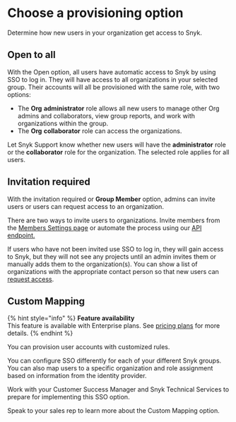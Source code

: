 # Choose a provisioning option

Determine how new users in your organization get access to Snyk.

## Open to all

With the Open option, all users have automatic access to Snyk by using SSO to log in. They will have access to all organizations in your selected group. Their accounts will all be provisioned with the same role, with two options:

* The **Org** **administrator** role allows all new users to manage other Org admins and collaborators, view group reports, and work with organizations within the group.
* The **Org** **collaborator** role can access the organizations.

Let Snyk Support know whether new users will have the **administrator** role or the **collaborator** role for the organization. The selected role applies for all users.

## Invitation required

With the invitation required or **Group Member** option, admins can invite users or users can request access to an organization.

There are two ways to invite users to organizations. Invite members from the [Members Settings page](https://docs.snyk.io/user-and-group-management/managing-groups-and-organizations/invite-and-collaborate-with-team-members) or automate the process using our [API endpoint.](https://snyk.docs.apiary.io/#reference/organizations/user-invitation-to-organization/invite-users)

If users who have not been invited use SSO to log in, they will gain access to Snyk, but they will not see any projects until an admin invites them or manually adds them to the organization(s). You can show a list of organizations with the appropriate contact person so that new users can [request access](https://docs.snyk.io/user-and-group-management/managing-users-and-permissions/organization-access-requests).

## Custom Mapping

{% hint style="info" %}
**Feature availability**\
This feature is available with Enterprise plans. See [pricing plans](https://snyk.io/plans/) for more details.
{% endhint %}

You can provision user accounts with customized rules.

You can configure SSO differently for each of your different Snyk groups. You can also map users to a specific organization and role assignment based on information from the identity provider.

Work with your Customer Success Manager and Snyk Technical Services to prepare for implementing this SSO option.

Speak to your sales rep to learn more about the Custom Mapping option.
